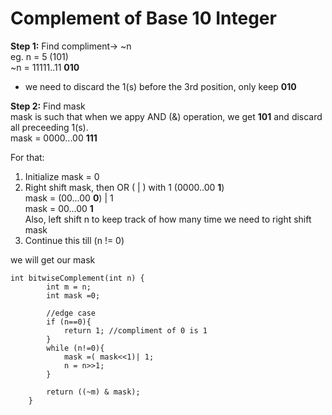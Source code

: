 # Complement of Base 10 Integer

__Step 1:__ Find compliment-> ~n<br>
eg. n = 5 (101)<br>
~n = 11111..11 __010__<br>

- we need to discard the 1(s) before the 3rd position, only keep __010__

__Step 2:__ Find mask<br>
mask is such that when we appy AND (&) operation, we get __101__ and discard all preceeding 1(s).<br>
mask = 0000...00 __111__

For that:
1. Initialize mask = 0
2. Right shift mask, then OR ( | ) with 1 (0000..00 __1__)<br>
mask = (00...00 __0__) | 1 <br>
mask =  00...00 __1__ <br>
Also, left shift n to keep track of how many time we need to right shift mask
3. Continue this till (n != 0)

we will get our mask 
```
int bitwiseComplement(int n) {
        int m = n;
        int mask =0;

        //edge case
        if (n==0){
            return 1; //compliment of 0 is 1
        }
        while (n!=0){
            mask =( mask<<1)| 1;
            n = n>>1;
        }

        return ((~m) & mask);
    }
```